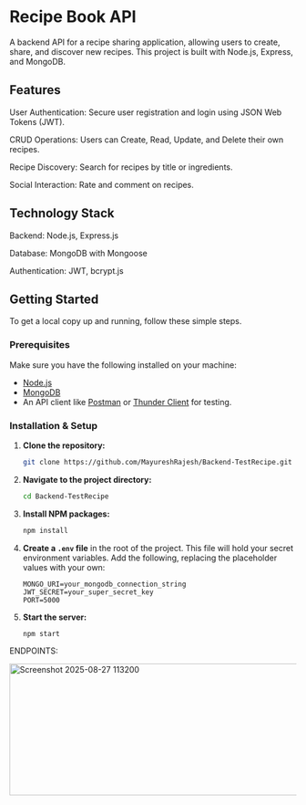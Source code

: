 # Recipe Book API

A backend API for a recipe sharing application, allowing users to create, share, and discover new recipes. This project is built with Node.js, Express, and MongoDB.

## Features

  User Authentication: Secure user registration and login using JSON Web Tokens (JWT).
  
  CRUD Operations: Users can Create, Read, Update, and Delete their own recipes.
  
  Recipe Discovery: Search for recipes by title or ingredients.
  
  Social Interaction: Rate and comment on recipes.

## Technology Stack

  Backend: Node.js, Express.js
  
  Database: MongoDB with Mongoose
  
  Authentication: JWT, bcrypt.js

## Getting Started

To get a local copy up and running, follow these simple steps.

### Prerequisites

Make sure you have the following installed on your machine:

  * [Node.js](https://nodejs.org/en/)
  * [MongoDB](https://www.mongodb.com/try/download/community)
  * An API client like [Postman](https://www.postman.com/) or [Thunder Client](https://www.thunderclient.com/) for testing.

### Installation & Setup

1.  **Clone the repository:**

    ```bash
    git clone https://github.com/MayureshRajesh/Backend-TestRecipe.git
    ```

2.  **Navigate to the project directory:**

    ```bash
    cd Backend-TestRecipe
    ```

3.  **Install NPM packages:**

    ```bash
    npm install
    ```

4.  **Create a `.env` file** in the root of the project. This file will hold your secret environment variables. Add the following, replacing the placeholder values with your own:

    ```env
    MONGO_URI=your_mongodb_connection_string
    JWT_SECRET=your_super_secret_key
    PORT=5000
    ```

5.  **Start the server:**

    ```bash
    npm start
    ```

ENDPOINTS: 

<img width="857" height="231" alt="Screenshot 2025-08-27 113200" src="https://github.com/user-attachments/assets/6192314e-8330-4223-a699-2dfa031eb2e1" />

